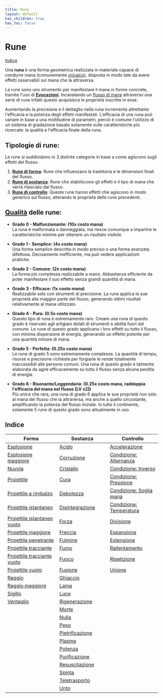 ```yaml
---
title: Rune
layout: default
has_children: true
has_toc: false
---
```


# Rune

[Indice](#indice)

Una **runa** è una forma geometrica realizzata in materiale capace di condurre mana (comunemente <ins>oricalco</ins>), disposta in modo tale da avere effetti osservabili sul mana che la attraversa.

Le rune sono uno strumento per manifestare il mana in forme concrete, tramite l'uso di [**Evocazioni**](./evocation.md).
Incanalando un [flusso di mana](./mana-flux) attraverso una serie di rune infatti questo acquisisce le proprietà inscritte in esse.

Aumentando la precisione e il dettaglio nella runa incrementa altrettanto l'efficacia e la potenza degli effetti manifestati.
L'efficacia di una runa può variare in base a una moltitudine di parametri, perciò è comune l'utilizzo di un sistema di gradazione basato solamente sulle caratteristiche più ricercate: la qualità e l'efficacia finale della runa.

## Tipologie di rune:
Le rune si suddividono in 3 distinte categorie in base a come agiscono sugli effetti del flusso.
1. [**Rune di forma**](./shape/): Rune che influenzano la traiettoria e le dimensioni finali del flusso.
2. [**Rune di sostanza**](./substance/): Rune che stabiliscono gli effetti e il tipo di mana che verrà rilasciato dal flusso.
3. [**Rune di controllo**](./control/): Queste rune hanno effetti che agiscono in modo generico sul flusso, alterando le proprietà delle rune precedenti.

## [Qualità](/runes/quality) delle rune:

- **Grado 0 - Malfunzionante: (10x costo mana)**<br>
La runa è malformata o danneggiata, ma riesce comunque a impartire le caratteristiche minime per ottenere un risultato visibile.

- **Grado 1 - Semplice: (4x costo mana)**<br>
Una forma semplice descritta in modo preciso o una forma avanzata difettosa. Decisamente inefficiente, ma può vedere applicazioni pratiche.

- **Grado 2 - Comune: (2x costo mana)**<br>
La forma più complessa realizzabile a mano. Abbastanza efficiente da poter manifestare il suo effetto senza grandi quantità di mana. 

- **Grado 3 - Efficace: (1x costo mana)**<br>
Realizzabile solo con strumenti di precisione. La runa applica le sue proprietà alla maggior parte del flusso, generando ottimi risultati relativamente al mana utilizzato.

- **Grado 4 - Pura: (0.5x costo mana)**<br>
Questo tipo di runa è estremamente raro. Creare una runa di questo grado è riservato agli artigiani dotati di strumenti e abilità fuori dal comune. Le rune di questo grado applicano i loro effetti su tutto il flusso, con minima dispersione di energia, generando un effetto potente per una quantità minore di mana.

- **Grado 5 - Perfetta: (0.25x costo mana)**<br>
Le rune di grado 5 sono estremamente complesse. La quantità di tempo, risorse e precisione richieste per forgiarle le rende totalmente inaccessibili alle persone comuni. Una runa di questo grado è talmente elaborata da agire efficacemente su tutto il flusso senza alcuna perdita di energia.

- **Grado 6 - Risonante/Leggendaria: (0.25x costo mana, raddoppia l'efficacia del mana nel flusso [LV x2])**<br>
Più unica che rara, una runa di grado 6 applica le sue proprietà non solo al mana del flusso che la attraversa, ma anche a quello circostante, amplificando la potenza del flusso iniziale. In tutto il continente, solamente 5 rune di questo grado sono attualmente in uso.

<style>
table th:first-of-type {
    width: 34%;
}
table th:nth-of-type(2) {
    width: 33%;
}
table th:nth-of-type(3) {
    width: 33%;
}
</style>

## **Indice**

| Forma | Sostanza | Controllo |
|-------|----------|-----------|
| [Esplosione](./shape/small-explosion/)                            | [Acido](./substance/melt/)                   | [Accelerazione](./control/)            |
| [Esplosione maggiore](./shape/large-explosion/)                   | [Corruzione](./substance/corrupt/)           | [Condizione: Alternanza](./control/)   |
| [Nuvola](./shape/cloud/)                                          | [Cristallo](./substance/crystalize/)         | [Condizione: Inverso](./control/)      |
| [Proiettile](./shape/projectile/)                                 | [Cura](./substance/heal/)                    | [Condizione: Pressione](./control/)    |
| [Proiettile a rimbalzo](./shape/bouncing-projectile/)             | [Debolezza](./substance/weaken/)             | [Condizione: Soglia mana](./control/)  |
| [Proiettile istantaneo](./shape/instant-projectile/)              | [Disintegrazione](./substance/disintegrate/) | [Condizione: Temperatura](./control/)  |
| [Proiettile istantaneo vuoto](./shape/hollow-instant-projectile/) | [Forza](./substance/)                        | [Divisione](./control/)                |
| [Proiettile maggiore](./shape/large-projectile/)                  | [Freccia](./substance/pierce/)               | [Espansione](./control/)               |
| [Proiettile penetrante](./shape/piercing-projectile/)             | [Fulmine](./substance/shock/)                | [Estensione](./control/)               |
| [Proiettile tracciante](./shape/homing-projectile/)               | [Fumo](./substance/smoke/)                   | [Rallentamento](./control/)            |
| [Proiettile tracciante vuoto](./shape/hollow-homing-projectile/)  | [Fuoco](./substance/burn/)                   | [Ripetizione](./control/)              |
| [Proiettile vuoto](./shape/hollow-projectile/)                    | [Fusione](./substance/melt/)                 | [Unione](./control/)                   |
| [Raggio](./shape/ray/)                                            | [Ghiaccio](./substance/freeze/)              |                                        |
| [Raggio maggiore](./shape/wide-ray/)                              | [Lama](./substance/sever/)                   |                                        |
| [Sigillo](./shape/seal/)                                          | [Luce](./substance/shine/)                   |                                        |
| [Ventaglio](./shape/spread/)                                      | [Rigenerazione](./substance/regenerate/)     |                                        |
|                                                                   | [Morte](./substance/kill/)                   |                                        |
|                                                                   | [Nulla](./substance/null/)                   |                                        |
|                                                                   | [Peso](./substance/mass/)                    |                                        |
|                                                                   | [Pietrificazione](./substance/petrify/)      |                                        |
|                                                                   | [Plasma](./substance/plasma/)                |                                        |
|                                                                   | [Potenza](./substance/empower/)              |                                        |
|                                                                   | [Purificazione](./substance/purify/)         |                                        |
|                                                                   | [Resuscitazione](./substance/revive/)        |                                        |
|                                                                   | [Spinta](./substance/push/)                  |                                        |
|                                                                   | [Teletrasporto](./substance/teleport/)       |                                        |
|                                                                   | [Unto](./substance/oil/)                     |                                        |